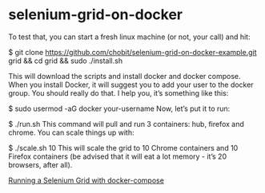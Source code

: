 # selenium-grid-on-docker

To test that, you can start a fresh linux machine (or not, your call) and hit:

$ git clone https://github.com/chobit/selenium-grid-on-docker-example.git grid && cd grid && sudo ./install.sh

This will download the scripts and install docker and docker compose.
When you install Docker, it will suggest you to add your user to the docker group. You should really do that. I help you, it’s something like this:

$ sudo usermod -aG docker your-username
Now, let’s put it to run:

$ ./run.sh
This command will pull and run 3 containers: hub, firefox and chrome. You can scale things up with:

$ ./scale.sh 10
This will scale the grid to 10 Chrome containers and 10 Firefox containers (be advised that it will eat a lot memory - it’s 20 browsers, after all).

[Running a Selenium Grid with docker-compose](http://carlosbecker.com/posts/selenium-grid-docker-compose)
